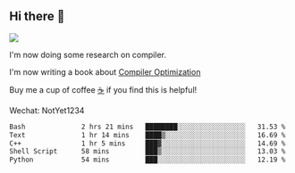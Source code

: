 


<!--
**liusy58/liusy58** is a ✨ _special_ ✨ repository because its `README.md` (this file) appears on your GitHub profile.

Here are some ideas to get you started:

- 🔭 I’m currently working on ...
- 🌱 I’m currently learning ...
- 👯 I’m looking to collaborate on ...
- 🤔 I’m looking for help with ...
- 💬 Ask me about ...
- 📫 How to reach me: ...
- 😄 Pronouns: ...
- ⚡ Fun fact: ...
-->
<!--
![](https://komarev.com/ghpvc/?username=liusy58&color=brightgreen&label=PROFILE+VIEWS)




- 🔭 I’m currently working on my .
- 📫 How to reach me:plz contact me by [email](liusy58@,ail2.sysu.edu.cn) or WeChat(LIUSIYU_58)
- 🏫 I'm an undergraduate in Sun-Yat-sen University majoring in the computer science. Expected to graduate in Spring 2021.
- 👯 I'm now interested in System such as OS, Compiler and Database. 
- 🤔 I’m looking for help with Database System.
-->

## Hi there 👋
![](https://komarev.com/ghpvc/?username=liusy58&color=brightgreen&label=PROFILE+VIEWS)



I'm now doing some research on compiler.

I'm now writing a book about [Compiler Optimization](https://github.com/liusy58/CompilerNotes) 

Buy me a cup of coffee [☕️](https://user-images.githubusercontent.com/45984215/202376581-4837a283-4812-4063-82bc-cc9c3101d3a5.jpg) if you find this is helpful!

Wechat: NotYet1234

 <!--START_SECTION:waka-->

```txt
Bash              2 hrs 21 mins   ████████░░░░░░░░░░░░░░░░░   31.53 %
Text              1 hr 14 mins    ████▒░░░░░░░░░░░░░░░░░░░░   16.69 %
C++               1 hr 5 mins     ███▓░░░░░░░░░░░░░░░░░░░░░   14.69 %
Shell Script      58 mins         ███▒░░░░░░░░░░░░░░░░░░░░░   13.03 %
Python            54 mins         ███░░░░░░░░░░░░░░░░░░░░░░   12.19 %
```

<!--END_SECTION:waka-->
